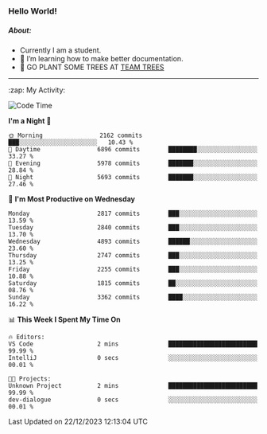 ### Hello World!

##### About:
- Currently I am a student.
- 🌱 I’m learning how to make better documentation.
- 🌱 GO PLANT SOME TREES AT [TEAM TREES](https://teamtrees.org/)

---
  <summary>:zap: My Activity:</summary>
  
<!--START_SECTION:waka-->
![Code Time](http://img.shields.io/badge/Code%20Time-1%2C267%20hrs%2050%20mins-blue)

**I'm a Night 🦉** 

```text
🌞 Morning                2162 commits        ███░░░░░░░░░░░░░░░░░░░░░░   10.43 % 
🌆 Daytime                6896 commits        ████████░░░░░░░░░░░░░░░░░   33.27 % 
🌃 Evening                5978 commits        ███████░░░░░░░░░░░░░░░░░░   28.84 % 
🌙 Night                  5693 commits        ███████░░░░░░░░░░░░░░░░░░   27.46 % 
```
📅 **I'm Most Productive on Wednesday** 

```text
Monday                   2817 commits        ███░░░░░░░░░░░░░░░░░░░░░░   13.59 % 
Tuesday                  2840 commits        ███░░░░░░░░░░░░░░░░░░░░░░   13.70 % 
Wednesday                4893 commits        ██████░░░░░░░░░░░░░░░░░░░   23.60 % 
Thursday                 2747 commits        ███░░░░░░░░░░░░░░░░░░░░░░   13.25 % 
Friday                   2255 commits        ███░░░░░░░░░░░░░░░░░░░░░░   10.88 % 
Saturday                 1815 commits        ██░░░░░░░░░░░░░░░░░░░░░░░   08.76 % 
Sunday                   3362 commits        ████░░░░░░░░░░░░░░░░░░░░░   16.22 % 
```


📊 **This Week I Spent My Time On** 

```text
🔥 Editors: 
VS Code                  2 mins              █████████████████████████   99.99 % 
IntelliJ                 0 secs              ░░░░░░░░░░░░░░░░░░░░░░░░░   00.01 % 

🐱‍💻 Projects: 
Unknown Project          2 mins              █████████████████████████   99.99 % 
dev-dialogue             0 secs              ░░░░░░░░░░░░░░░░░░░░░░░░░   00.01 % 
```


 Last Updated on 22/12/2023 12:13:04 UTC
<!--END_SECTION:waka-->
